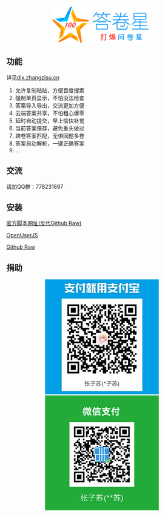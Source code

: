 <div align="center">

[![Logo designed by ZhangZisu](./misc/answerstar_banner.png)](https://djx.zhangzisu.cn/)

</div>

## 功能
详见[djx.zhangzisu.cn](https://djx.zhangzisu.cn/)

1. 允许复制粘贴，方便百度搜索
2. 强制单页显示，不怕没法检查
3. 答案导入导出，交流更加方便
4. 云端答案共享，不怕粗心爆零
5. 延时自动提交，早上愉快补觉
6. 当前答案保存，避免重头做过
7. 跨卷答案匹配，无惧同题多卷
8. 答案自动解析，一键正确答案
9. ...

## 交流
请加QQ群：778231897

## 安装
[官方脚本网址(反代Github Raw)](http://fdd.19260817.net/answerstar.user.js)

[OpenUserJS](https://openuserjs.org/scripts/ZhangZisu/%E7%AD%94%E5%8D%B7%E6%98%9F)

[Github Raw](https://github.com/ZhangZisu/answerstar/raw/master/dist/answerstar.user.js)

## 捐助
<div align="center">

![请施舍我一杯咖啡！](./misc/beg_for_money.jpg)
![请施舍我一杯咖啡！](./misc/beg_for_money_wx.png)

</div>

